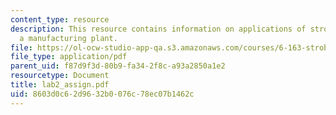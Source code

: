 ```yaml
---
content_type: resource
description: This resource contains information on applications of stroboscopy in
  a manufacturing plant.
file: https://ol-ocw-studio-app-qa.s3.amazonaws.com/courses/6-163-strobe-project-laboratory-fall-2005/8603d0c62d9632b0076c78ec07b1462c_lab2_assign.pdf
file_type: application/pdf
parent_uid: f87d9f3d-80b9-fa34-2f8c-a93a2850a1e2
resourcetype: Document
title: lab2_assign.pdf
uid: 8603d0c6-2d96-32b0-076c-78ec07b1462c
---
```

